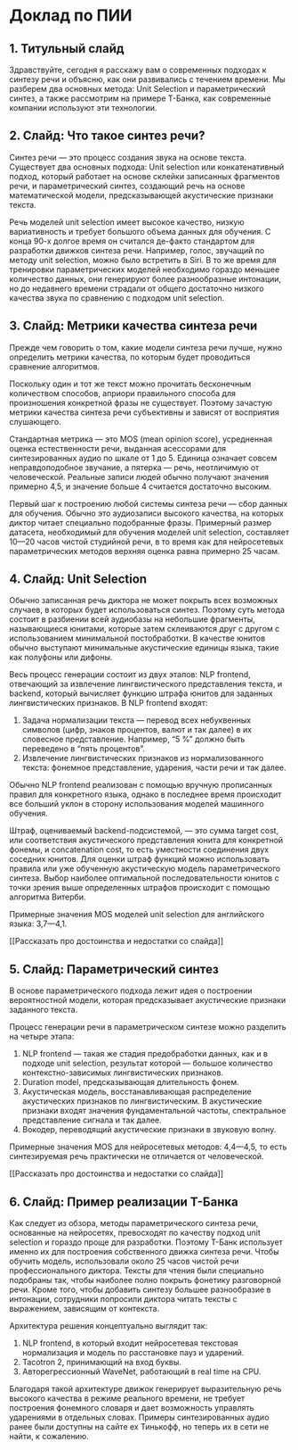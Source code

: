 # Доклад по ПИИ
## 1. Титульный слайд
Здравствуйте, сегодня я расскажу вам о современных подходах к синтезу речи и объясню, как они развивались с течением времени. Мы разберем два основных метода: Unit Selection и параметрический синтез, а также рассмотрим на примере Т-Банка, как современные компании используют эти технологии.

## 2. Слайд: Что такое синтез речи?
Синтез речи — это процесс создания звука на основе текста. Существует два основных подхода: Unit selection или конкатенативный подход, который работает на основе склейки записанных фрагментов речи, и параметрический синтез, создающий речь на основе математической модели, предсказывающей акустические признаки текста.

Речь моделей unit selection имеет высокое качество, низкую вариативность и требует большого объема данных для обучения. С конца 90-х долгое время он считался де-факто стандартом для разработки движков синтеза речи. Например, голос, звучащий по методу unit selection, можно было встретить в Siri.
В то же время для тренировки параметрических моделей необходимо гораздо меньшее количество данных, они генерируют более разнообразные интонации, но до недавнего времени страдали от общего достаточно низкого качества звука по сравнению с подходом unit selection.

## 3. Слайд: Метрики качества синтеза речи
Прежде чем говорить о том, какие модели синтеза речи лучше, нужно определить метрики качества, по которым будет проводиться сравнение алгоритмов.

Поскольку один и тот же текст можно прочитать бесконечным количеством способов, априори правильного способа для произношения конкретной фразы не существует. Поэтому зачастую метрики качества синтеза речи субъективны и зависят от восприятия слушающего.

Стандартная метрика — это MOS (mean opinion score), усредненная оценка естественности речи, выданная асессорами для синтезированных аудио по шкале от 1 до 5. Единица означает совсем неправдоподобное звучание, а пятерка — речь, неотличимую от человеческой. Реальные записи людей обычно получают значения примерно 4,5, и значение больше 4 считается достаточно высоким.

Первый шаг к построению любой системы синтеза речи — сбор данных для обучения. Обычно это аудиозаписи высокого качества, на которых диктор читает специально подобранные фразы. Примерный размер датасета, необходимый для обучения моделей unit selection, составляет 10—20 часов чистой студийной речи, в то время как для нейросетевых параметрических методов верхняя оценка равна примерно 25 часам.

## 4. Слайд: Unit Selection
Обычно записанная речь диктора не может покрыть всех возможных случаев, в которых будет использоваться синтез. Поэтому суть метода состоит в разбиении всей аудиобазы на небольшие фрагменты, называющиеся юнитами, которые затем склеиваются друг с другом с использованием минимальной постобработки. В качестве юнитов обычно выступают минимальные акустические единицы языка, такие как полуфоны или дифоны.

Весь процесс генерации состоит из двух этапов: NLP frontend, отвечающий за извлечение лингвистического представления текста, и backend, который вычисляет функцию штрафа юнитов для заданных лингвистических признаков. В NLP frontend входят:

1. Задача нормализации текста — перевод всех небуквенных символов (цифр, знаков процентов, валют и так далее) в их словесное представление. Например, “5 %” должно быть переведено в “пять процентов”.
2. Извлечение лингвистических признаков из нормализованного текста: фонемное представление, ударения, части речи и так далее.

Обычно NLP frontend реализован с помощью вручную прописанных правил для конкретного языка, однако в последнее время происходит все больший уклон в сторону использования моделей машинного обучения.

Штраф, оцениваемый backend-подсистемой, — это сумма target cost, или соответствия акустического представления юнита для конкретной фонемы, и concatenation cost, то есть уместности соединения двух соседних юнитов. Для оценки штраф функций можно использовать правила или уже обученную акустическую модель параметрического синтеза. Выбор наиболее оптимальной последовательности юнитов с точки зрения выше определенных штрафов происходит с помощью алгоритма Витерби.

Примерные значения MOS моделей unit selection для английского языка: 3,7—4,1.

[[Рассказать про достоинства и недостатки со слайда]]

## 5. Слайд: Параметрический синтез
В основе параметрического подхода лежит идея о построении вероятностной модели, которая предсказывает акустические признаки заданного текста.

Процесс генерации речи в параметрическом синтезе можно разделить на четыре этапа:

1. NLP frontend — такая же стадия предобработки данных, как и в подходе unit selection, результат которой — большое количество контекстно-зависимых лингвистических признаков.
2. Duration model, предсказывающая длительность фонем.
3. Акустическая модель, восстанавливающая распределение акустических признаков по лингвистическим. В акустические признаки входят значения фундаментальной частоты, спектральное представление сигнала и так далее.
4. Вокодер, переводящий акустические признаки в звуковую волну.

Примерные значения MOS для нейросетевых методов: 4,4—4,5, то есть синтезируемая речь практически не отличается от человеческой.

[[Рассказать про достоинства и недостатки со слайда]]

## 6. Слайд: Пример реализации Т-Банка
Как следует из обзора, методы параметрического синтеза речи, основанные на нейросетях, превосходят по качеству подход unit selection и гораздо проще для разработки. Поэтому Т-Банк использует именно их для построения собственного движка синтеза речи.
Чтобы обучить модель, использовали около 25 часов чистой речи профессионального диктора. Тексты для чтения были специально подобраны так, чтобы наиболее полно покрыть фонетику разговорной речи. Кроме того, чтобы добавить синтезу большее разнообразие в интонации, сотрудники попросили диктора читать тексты с выражением, зависящим от контекста.

Архитектура решения концептуально выглядит так:

1. NLP frontend, в который входит нейросетевая текстовая нормализация и модель по расстановке пауз и ударений.
2. Tacotron 2, принимающий на вход буквы.
3. Авторегрессионный WaveNet, работающий в real time на CPU.

Благодаря такой архитектуре движок генерирует выразительную речь высокого качества в режиме реального времени, не требует построения фонемного словаря и дает возможность управлять ударениями в отдельных словах. Примеры синтезированных аудио ранее были доступны на сайте ex Тинькофф, но теперь их в сети не найти, к сожалению.